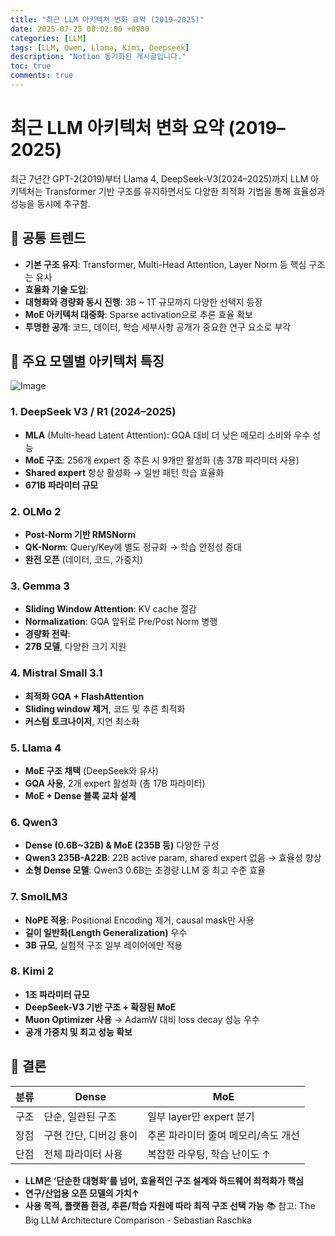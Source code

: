 ```yaml
---
title: "최근 LLM 아키텍처 변화 요약 (2019–2025)"
date: 2025-07-25 08:02:00 +0900
categories: [LLM]
tags: [LLM, Qwen, Llama, Kimi, Deepseek]
description: "Notion 동기화된 게시글입니다."
toc: true
comments: true
---
```


# 최근 LLM 아키텍처 변화 요약 (2019–2025)

최근 7년간 GPT-2(2019)부터 Llama 4, DeepSeek-V3(2024–2025)까지 LLM 아키텍처는 Transformer 기반 구조를 유지하면서도 다양한 최적화 기법을 통해 효율성과 성능을 동시에 추구함.

## 🔑 공통 트렌드

- **기본 구조 유지**: Transformer, Multi-Head Attention, Layer Norm 등 핵심 구조는 유사
- **효율화 기술 도입**:
- **대형화와 경량화 동시 진행**: 3B ~ 1T 규모까지 다양한 선택지 등장
- **MoE 아키텍처 대중화**: Sparse activation으로 추론 효율 확보
- **투명한 공개**: 코드, 데이터, 학습 세부사항 공개가 중요한 연구 요소로 부각
## 📌 주요 모델별 아키텍처 특징

![Image](https://prod-files-secure.s3.us-west-2.amazonaws.com/e6db513d-ec54-40ff-aa74-2487b0bcfe15/ac24fdd3-febf-45c7-8e99-afb6446591d8/image.png?X-Amz-Algorithm=AWS4-HMAC-SHA256&X-Amz-Content-Sha256=UNSIGNED-PAYLOAD&X-Amz-Credential=ASIAZI2LB466Y2TMJC56%2F20250726%2Fus-west-2%2Fs3%2Faws4_request&X-Amz-Date=20250726T190639Z&X-Amz-Expires=3600&X-Amz-Security-Token=IQoJb3JpZ2luX2VjEDYaCXVzLXdlc3QtMiJGMEQCID3b6kx8nXuzEYrhlRl%2B%2BPsexHB%2BmknU%2F3BK2rUl%2F%2FhyAiB2EnbMGur8qmNXjOUi7mhO5MCO2D2bZOAROxdsA4Ri9Cr%2FAwhfEAAaDDYzNzQyMzE4MzgwNSIMjSxW6Yuz3SF4K7mgKtwD953yt88kTUUSPd5C%2Bgro%2BvBunKqKdT6y12VR38IKONxSZYCHKtkIqcOmmTgWv9yyvSoGsRJh0XH%2F3zlIvq8J%2BUW0T4%2FD2JDzXBZkUkTXKNmMgGkU4nPFXZSHyWSQSd2tVKxOneecpDiuS0777oLwJC3mtDFljTQmyhrTVo4wdCpljE06kQsSQCg5TcHb%2BKxm50gJwv5bfoYoeEXeYX3zGQsJoeemd9hFFcSPDBid3VuptQ3MrgartxWJAHyQPC%2B1Bi62mtcrTDOrTz3dGaxHQWIxGnQIMeykTeK87%2BjG0h4vB%2FI5uc%2B9eFfBvgtNzjvsaT2bo2XUuLMzb%2BfB%2Fmw9GVzFFg6%2Ffs7ZOsp%2FsOLZ8m1a4Y2jrWo0fPmh6X0B0tPTXPS%2ByxH7AuJurvn85Lvw9J0OoxDDMYSpcorPzoFjteM5N1KtvP6aU32F2UVTrH1%2BmKL2gD5S80G2K4%2Bby4pRJjo2t0HIrEHbi8kcVJC855I8LmCF886kgWj%2BMZxEopbuRjxLiRzvWdJ7CDftQl%2FEoErpMauwaSWkaWFqHKHubkjucAZ7YEQLhJUP%2FPisYZZaC8ByZ33%2FZC36b9fL5nEd3xkrY%2FUfaDuitChtIZNNgziebKSHt3Ahg0SeeDQw2MGTxAY6pgHmSzHZWElwIIdAAJ1LKOfQyQ2hIywWhSzBIOnCkwvElkcoXU%2FY5ZVRmyLzAivcnNHaaiLkfaGN3t0dQLBriobMFvb3bAV6dx7uHdRF3W6BDCoKMJ7Ur1vD9Y3f3XBJr7MYcUS0e3upPOYkThSeVOQh3iXDAIm5s1Oh2uF7PrDSaZYaiy771lNXE9Bfiec5GPZaiikShJP2VSV2QUybn64atv0Dong6&X-Amz-Signature=5e668ff95d8ec5c37f98a4db42284e348f4ccc83c6f66dba0aa17f01d2bf0099&X-Amz-SignedHeaders=host&x-amz-checksum-mode=ENABLED&x-id=GetObject)

### 1. DeepSeek V3 / R1 (2024–2025)

- **MLA** (Multi-head Latent Attention): GQA 대비 더 낮은 메모리 소비와 우수 성능
- **MoE 구조**: 256개 expert 중 추론 시 9개만 활성화 (총 37B 파라미터 사용)
- **Shared expert** 항상 활성화 → 일반 패턴 학습 효율화
- **671B 파라미터 규모**
### 2. OLMo 2

- **Post-Norm 기반 RMSNorm**
- **QK-Norm**: Query/Key에 별도 정규화 → 학습 안정성 증대
- **완전 오픈** (데이터, 코드, 가중치)
### 3. Gemma 3

- **Sliding Window Attention**: KV cache 절감
- **Normalization**: GQA 앞뒤로 Pre/Post Norm 병행
- **경량화 전략**:
- **27B 모델**, 다양한 크기 지원
### 4. Mistral Small 3.1

- **최적화 GQA + FlashAttention**
- **Sliding window 제거**, 코드 및 추론 최적화
- **커스텀 토크나이저**, 지연 최소화
### 5. Llama 4

- **MoE 구조 채택** (DeepSeek와 유사)
- **GQA 사용**, 2개 expert 활성화 (총 17B 파라미터)
- **MoE + Dense 블록 교차 설계**
### 6. Qwen3

- **Dense (0.6B~32B) & MoE (235B 등)** 다양한 구성
- **Qwen3 235B-A22B**: 22B active param, shared expert 없음 → 효율성 향상
- **소형 Dense 모델**: Qwen3 0.6B는 초경량 LLM 중 최고 수준 효율
### 7. SmolLM3

- **NoPE 적용**: Positional Encoding 제거, causal mask만 사용
- **길이 일반화(Length Generalization)** 우수
- **3B 규모**, 실험적 구조 일부 레이어에만 적용
### 8. Kimi 2

- **1조 파라미터 규모**
- **DeepSeek-V3 기반 구조 + 확장된 MoE**
- **Muon Optimizer 사용** → AdamW 대비 loss decay 성능 우수
- **공개 가중치 및 최고 성능 확보**
## 🧩 결론

| 분류 | Dense | MoE |
| --- | --- | --- |
| 구조 | 단순, 일관된 구조 | 일부 layer만 expert 분기 |
| 장점 | 구현 간단, 디버깅 용이 | 추론 파라미터 줄여 메모리/속도 개선 |
| 단점 | 전체 파라미터 사용 | 복잡한 라우팅, 학습 난이도 ↑ |

- **LLM은 ‘단순한 대형화’를 넘어, 효율적인 구조 설계와 하드웨어 최적화가 핵심**
- **연구/산업용 오픈 모델의 가치↑**
- **사용 목적, 플랫폼 환경, 추론/학습 자원에 따라 최적 구조 선택 가능**
📚 참고: The Big LLM Architecture Comparison - Sebastian Raschka


